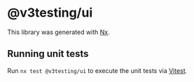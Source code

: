 # @v3testing/ui

This library was generated with [Nx](https://nx.dev).

## Running unit tests

Run `nx test @v3testing/ui` to execute the unit tests via [Vitest](https://vitest.dev/).
